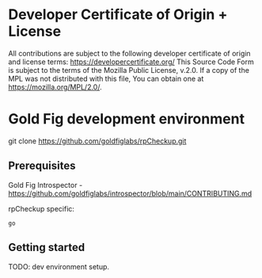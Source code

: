 # Developer Certificate of Origin + License

All contributions are subject to the following developer certificate of origin and license terms: https://developercertificate.org/ This Source Code Form is subject to the terms of the Mozilla Public License, v.2.0. If a copy of the MPL was not distributed with this file, You can obtain one at https://mozilla.org/MPL/2.0/.

# Gold Fig development environment

git clone https://github.com/goldfiglabs/rpCheckup.git

## Prerequisites

Gold Fig Introspector - https://github.com/goldfiglabs/introspector/blob/main/CONTRIBUTING.md

rpCheckup specific:

`go`

## Getting started

TODO: dev environment setup.
